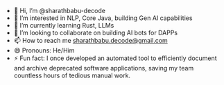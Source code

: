 - 👋 Hi, I’m @sharathbabu-decode
- 👀 I’m interested in NLP, Core Java, building Gen AI capabilities
- 🌱 I’m currently learning Rust, LLMs 
- 💞️ I’m looking to collaborate on building AI bots for DAPPs
- 📫 How to reach me sharathbabu.decode@gmail.com
- 😄 Pronouns: He/Him
- ⚡ Fun fact: I once developed an automated tool to efficiently document and archive deprecated software applications, saving my team countless hours of tedious manual work.

<!---
sharathbabu-decode/sharathbabu-decode is a ✨ special ✨ repository because its `README.md` (this file) appears on your GitHub profile.
You can click the Preview link to take a look at your changes.
--->
